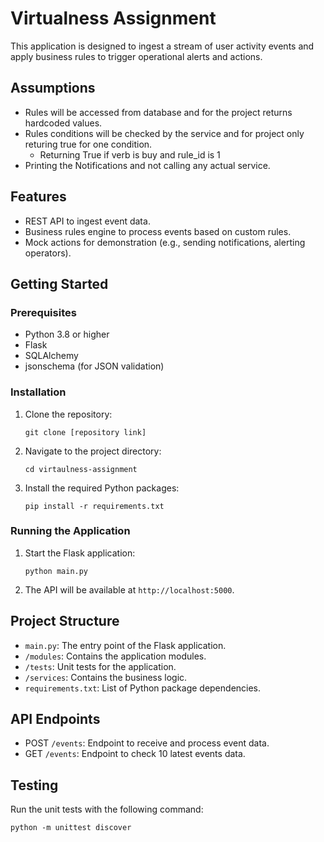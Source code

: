 # Virtualness Assignment

This application is designed to ingest a stream of user activity events and apply business rules to trigger operational alerts and actions.

## Assumptions

- Rules will be accessed from database and for the project returns hardcoded values.
- Rules conditions will be checked by the service and for project only returing true for one condition.
  - Returning True if verb is buy and rule_id is 1
- Printing the Notifications and not calling any actual service.

## Features

- REST API to ingest event data.
- Business rules engine to process events based on custom rules.
- Mock actions for demonstration (e.g., sending notifications, alerting operators).

## Getting Started

### Prerequisites

- Python 3.8 or higher
- Flask
- SQLAlchemy
- jsonschema (for JSON validation)

### Installation

1. Clone the repository:
   ```
   git clone [repository link]
   ```
2. Navigate to the project directory:
   ```
   cd virtaulness-assignment
   ```
3. Install the required Python packages:
   ```
   pip install -r requirements.txt
   ```

### Running the Application

1. Start the Flask application:
   ```
   python main.py
   ```
2. The API will be available at `http://localhost:5000`.

## Project Structure

- `main.py`: The entry point of the Flask application.
- `/modules`: Contains the application modules.
- `/tests`: Unit tests for the application.
- `/services`: Contains the business logic.
- `requirements.txt`: List of Python package dependencies.

## API Endpoints

- POST `/events`: Endpoint to receive and process event data.
- GET `/events`: Endpoint to check 10 latest events data.

## Testing

Run the unit tests with the following command:

```
python -m unittest discover
```
